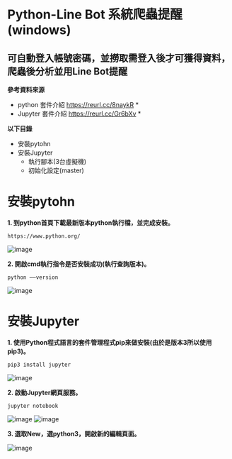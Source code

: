 # Python-Line Bot 系統爬蟲提醒(windows)
## 可自動登入帳號密碼，並撈取需登入後才可獲得資料，爬蟲後分析並用Line Bot提醒

**參考資料來源**
* python 套件介紹 https://reurl.cc/8naykR *
* Jupyter 套件介紹 https://reurl.cc/Gr6bXv *

**以下目錄**
* 安裝pytohn
* 安裝Jupyter
  * 執行腳本(3台虛擬機)
  * 初始化設定(master)

# 安裝pytohn

**1. 到python首頁下載最新版本python執行檔，並完成安裝。**
```
https://www.python.org/
```
![image](https://github.com/880831ian/Python-LineBot/blob/main/images/1.png)

**2. 開啟cmd執行指令是否安裝成功(執行查詢版本)。**
```
python ––version
```
![image](https://github.com/880831ian/Python-LineBot/blob/main/images/2.PNG)

# 安裝Jupyter

**1. 使用Python程式語言的套件管理程式pip來做安裝(由於是版本3所以使用pip3)。**
```
pip3 install jupyter    
```
![image](https://github.com/880831ian/Python-LineBot/blob/main/images/3.PNG)

**2. 啟動Jupyter網頁服務。**
```
jupyter notebook  
```
![image](https://github.com/880831ian/Python-LineBot/blob/main/images/4.PNG)
![image](https://github.com/880831ian/Python-LineBot/blob/main/images/5.PNG)

**3. 選取New，選python3，開啟新的編輯頁面。**

![image](https://github.com/880831ian/Python-LineBot/blob/main/images/6.png)
